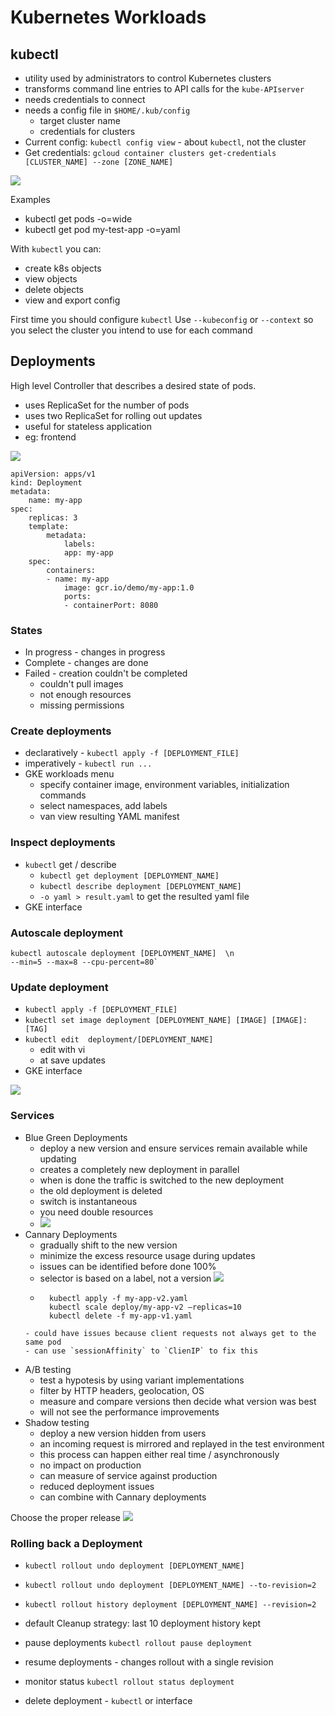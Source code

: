# Kubernetes Workloads

## kubectl

- utility used by administrators to control Kubernetes clusters
- transforms command line entries to API calls for the `kube-APIserver`
- needs credentials to connect
- needs a config file in `$HOME/.kub/config`
    - target cluster name
    - credentials for clusters
- Current config: `kubectl config view` - about `kubectl`, not the cluster
- Get credentials: `gcloud container clusters get-credentials [CLUSTER_NAME] --zone [ZONE_NAME]`

![](media/kubectl_structure.png)

Examples
- kubectl get pods -o=wide
- kubectl get pod my-test-app -o=yaml

With `kubectl` you can:
- create k8s objects
- view objects
- delete objects
- view and export config

First time you should configure `kubectl`
Use `--kubeconfig` or `--context` so you select the cluster you intend to use for each command

## Deployments
High level Controller that describes a desired state of pods.
- uses ReplicaSet for the number of pods
- uses two ReplicaSet for rolling out updates
- useful for stateless application
- eg: frontend

![](media/deployment.png)

```
apiVersion: apps/v1
kind: Deployment
metadata:
    name: my-app
spec:
    replicas: 3
    template:
        metadata:
            labels:
            app: my-app
    spec:
        containers:
        - name: my-app
            image: gcr.io/demo/my-app:1.0
            ports:
            - containerPort: 8080
```

### States
- In progress - changes in progress
- Complete - changes are done
- Failed - creation couldn't be completed
    - couldn't pull images
    - not enough resources
    - missing permissions

### Create deployments
- declaratively - `kubectl apply -f [DEPLOYMENT_FILE]`
- imperatively - `kubectl run ...`
- GKE workloads menu
    - specify container image, environment variables, initialization commands
    - select namespaces, add labels
    - van view resulting YAML manifest

### Inspect deployments
- `kubectl` get / describe
    - `kubectl get deployment [DEPLOYMENT_NAME]`
    - `kubectl describe deployment [DEPLOYMENT_NAME]`
    - `-o yaml > result.yaml` to get the resulted yaml file
- GKE interface

### Autoscale deployment
```
kubectl autoscale deployment [DEPLOYMENT_NAME]  \n
--min=5 --max=8 --cpu-percent=80`
```

### Update deployment
- `kubectl apply -f [DEPLOYMENT_FILE]`
- `kubectl set image deployment [DEPLOYMENT_NAME] [IMAGE] [IMAGE]:[TAG]`
- `kubectl edit  deployment/[DEPLOYMENT_NAME]`
    - edit with vi
    - at save updates
- GKE interface

![](media/deployment_ramped.png)

### Services
- Blue Green Deployments
    - deploy a new version and ensure services remain available while updating
    - creates a completely new deployment in parallel
    - when is done the traffic is switched to the new deployment
    - the old deployment is deleted
    - switch is instantaneous
    - you need double resources
    - ![](media/deployment_blue_green.png)
- Cannary Deployments
    - gradually shift to the new version
    - minimize the excess resource usage during updates
    - issues can be identified before done 100%
    - selector is based on a label, not a version
    ![](media/deployment_cannary.png)
    - ```
        kubectl apply -f my-app-v2.yaml
        kubectl scale deploy/my-app-v2 –replicas=10
        kubectl delete -f my-app-v1.yaml
    ```
    - could have issues because client requests not always get to the same pod
    - can use `sessionAffinity` to `ClienIP` to fix this
- A/B testing
    - test a hypotesis by using variant implementations
    - filter by HTTP headers, geolocation, OS
    - measure and compare versions then decide what version was best
    - will not see the performance improvements
- Shadow testing
    - deploy a new version hidden from users
    - an incoming request is mirrored and replayed in the test environment
    - this process can happen either real time / asynchronously
    - no impact on production
    - can measure of service against production
    - reduced deployment issues
    - can combine with Cannary deployments

Choose the proper release
![](media/choosing_strategy.png)

### Rolling back a Deployment
- `kubectl rollout undo deployment [DEPLOYMENT_NAME]`
- `kubectl rollout undo deployment [DEPLOYMENT_NAME] --to-revision=2`
- `kubectl rollout history deployment [DEPLOYMENT_NAME] --revision=2`

- default Cleanup strategy: last 10 deployment history kept
- pause deployments `kubectl rollout pause deployment`
- resume deployments - changes rollout with a single revision
- monitor status `kubectl rollout status deployment`
- delete deployment - `kubectl` or interface

